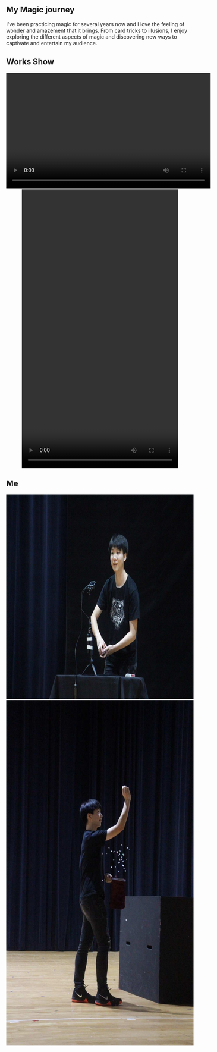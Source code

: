 ## My Magic journey

I've been practicing magic for several years now and I love the feeling of wonder and amazement that it brings. From card tricks to illusions, I enjoy exploring the different aspects of magic and discovering new ways to captivate and entertain my audience. 

## Works Show

<video width="550" height="310" controls>
  <source src="/images/magic3.MP4" type="video/mp4">
  
</video>

<div style="display: flex; justify-content: center;">
  <video width="421" height="750" controls>
    <source src="/images/magic4.MP4" type="video/mp4">
  </video>
</div>



## Me
<img src="/images/magic1.JPG" alt="magic1" width="980" height="550">
<img src="/images/magic2.JPG" alt="magic2" width="620" height="930">
